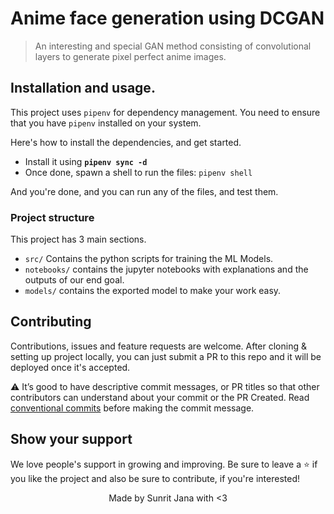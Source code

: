 # Anime face generation using DCGAN

> An interesting and special GAN method consisting of convolutional layers to generate pixel perfect anime images.

## Installation and usage.

This project uses `pipenv` for dependency management. You need to ensure that you have `pipenv`
installed on your system.

Here's how to install the dependencies, and get started.

- Install it using **`pipenv sync -d`**
- Once done, spawn a shell to run the files: `pipenv shell`

And you're done, and you can run any of the files, and test them.

### Project structure

This project has 3 main sections.

- `src/` Contains the python scripts for training the ML Models.
- `notebooks/` contains the jupyter notebooks with explanations and the outputs of our end
  goal.
- `models/` contains the exported model to make your work easy.

## Contributing

Contributions, issues and feature requests are welcome. After cloning & setting up project locally, you
can just submit a PR to this repo and it will be deployed once it's accepted.

⚠️ It’s good to have descriptive commit messages, or PR titles so that other contributors can understand about your
commit or the PR Created. Read [conventional commits](https://www.conventionalcommits.org/en/v1.0.0-beta.3/)
before making the commit message.
## Show your support

We love people's support in growing and improving. Be sure to leave a ⭐️ if you like the project and
also be sure to contribute, if you're interested!

<div align="center">
Made by Sunrit Jana with <3
</div>
